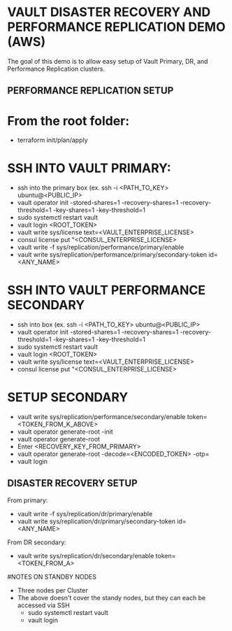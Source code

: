 # VAULT DISASTER RECOVERY AND PERFORMANCE REPLICATION DEMO (AWS)

The goal of this demo is to allow easy setup of Vault Primary, DR, and Performance Replication clusters.



## PERFORMANCE REPLICATION SETUP

# From the root folder:
- terraform init/plan/apply

# SSH INTO VAULT PRIMARY:
- ssh into the primary box (ex. ssh -i <PATH_TO_KEY> ubuntu@<PUBLIC_IP>
- vault operator init -stored-shares=1 -recovery-shares=1 -recovery-threshold=1 -key-shares=1 -key-threshold=1
- sudo systemctl restart vault
- vault login <ROOT_TOKEN>
- vault write sys/license text=<VAULT_ENTERPRISE_LICENSE>
- consul license put "<CONSUL_ENTERPRISE_LICENSE>
- vault write -f sys/replication/performance/primary/enable
- vault write sys/replication/performance/primary/secondary-token id=<ANY_NAME>

# SSH INTO VAULT PERFORMANCE SECONDARY
- ssh into box (ex. ssh -i <PATH_TO_KEY> ubuntu@<PUBLIC_IP>
- vault operator init -stored-shares=1 -recovery-shares=1 -recovery-threshold=1 -key-shares=1 -key-threshold=1
- sudo systemctl restart vault
- vault login <ROOT_TOKEN>
- vault write sys/license text=<VAULT_ENTERPRISE_LICENSE>
- consul license put "<CONSUL_ENTERPRISE_LICENSE>

# SETUP SECONDARY
- vault write sys/replication/performance/secondary/enable token=<TOKEN_FROM_K_ABOVE>
- vault operator generate-root -init
- vault operator generate-root 
- Enter <RECOVERY_KEY_FROM_PRIMARY>
- vault operator generate-root -decode=<ENCODED_TOKEN> -otp=<OTP>
- vault login <TOKEN>

## DISASTER RECOVERY SETUP
From primary:
- vault write -f sys/replication/dr/primary/enable
- vault write sys/replication/dr/primary/secondary-token id=<ANY_NAME>

From DR secondary:
- vault write sys/replication/dr/secondary/enable token=<TOKEN_FROM_A>


#NOTES ON STANDBY NODES
- Three nodes per Cluster
- The above doesn't cover the standy nodes, but they can each be accessed via SSH
    - sudo systemctl restart vault
    - vault login <TOKEN>
